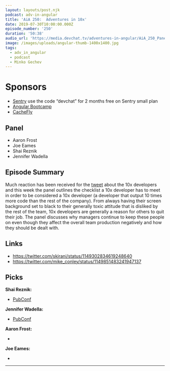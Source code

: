 ```yaml
---
layout: layouts/post.njk
podcast: adv-in-angular
title: 'AiA 250:  Adventures in 10x'
date: 2019-07-30T10:00:00.000Z
episode_number: '250'
duration: '50:38'
audio_url: 'https://media.devchat.tv/adventures-in-angular/AiA_250_Panel.mp3'
image: /images/uploads/angular-thumb-1400x1400.jpg
tags:
  - adv_in_angular
  - podcast
  - Minko Gechev
---
```

# Sponsors

* [Sentry](https://sentry.io/welcome/) use the code “devchat” for 2 months free on Sentry small plan
* [Angular Bootcamp](https://angularbootcamp.com/)
* [CacheFly](https://www.cachefly.com/)

## Panel

* Aaron Frost
* Joe Eames
* Shai Reznik
* Jennifer Wadella 

## Episode Summary

Much reaction has been received for the [tweet](https://twitter.com/skirani/status/1149302834619248640) about the 10x developers and this week the panel outlines the checklist a 10x developer has to meet in order to be considered a 10x developer  (a developer that output 10 times more code than the rest of the company). From always having their screen background set to black to their generally toxic attitude that is disliked by the rest of the team, 10x developers are generally a reason for others to quit their job. The panel discusses why managers continue to keep these people on even though they affect the overall team production negatively and how they should be dealt with.

## Links

* <https://twitter.com/skirani/status/1149302834619248640>
* <https://twitter.com/mike_conley/status/1149851483241947137>

## Picks

**Shai Reznik:**

* [PubConf](https://twitter.com/likeOMGitsFEDAY/status/1148974756907180038)

**Jennifer Wadella:**

* [PubConf](https://twitter.com/likeOMGitsFEDAY/status/1148974756907180038)

**Aaron Frost:**

* 

**Joe Eames:**

* 



****
